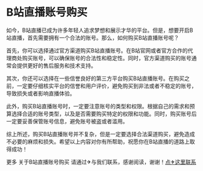# B站直播账号购买

如今，B站直播已成为许多年轻人追求梦想和展示才华的平台。但是，想要开启B站直播，首先需要拥有一个合法的账号。那么，如何购买B站直播账号呢？

首先，你可以选择通过官方渠道购买B站直播账号。在B站官网或者官方合作的代理商处购买账号，可以确保账号的合法性和稳定性。同时，官方渠道购买的账号通常会提供更好的售后服务和技术支持。

其次，你还可以选择在一些信誉良好的第三方平台购买B站直播账号。在购买之前，一定要仔细核实平台的信誉和用户评价，避免购买到非法或者不稳定的账号，导致损失或者影响直播体验。

此外，购买B站直播账号时，一定要注意账号的类型和权限。根据自己的需求和预算选择合适的账号类型，以及是否需要购买特定的权限和功能。同时，购买账号后一定要妥善保管账号信息，避免账号被盗或者滥用。

综上所述，购买B站直播账号并不复杂，但是一定要选择合法渠道购买，避免造成不必要的麻烦和损失。希望以上内容对你有所帮助，祝愿你在B站直播的道路上取得成功！

更多 关于B站直播账号购买 请通过✈与我们联系，感谢阅读，谢谢！[点✈这里联系](https://t.me/lianmeng09)